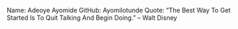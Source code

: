Name: Adeoye Ayomide
GitHub: Ayomilotunde
Quote: “The Best Way To Get Started Is To Quit Talking And Begin Doing.” – Walt Disney